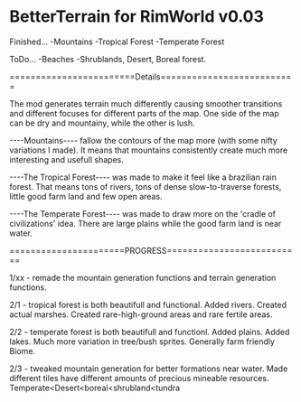 # BetterTerrain for RimWorld v0.03

Finished...
  -Mountains
  -Tropical Forest
  -Temperate Forest

ToDo...
  -Beaches
  -Shrublands, Desert, Boreal forest.

========================Details==========================

The mod generates terrain much differently causing smoother transitions and different focuses for different parts of the map.  One side of the map can be dry and mountainy, while the other is lush.

----Mountains---- fallow the contours of the map more (with some nifty variations I made).  It means that mountains consistently create much more interesting and usefull shapes.

----The Tropical Forest---- was made to make it feel like a brazilian rain forest.  That means tons of rivers, tons of dense slow-to-traverse forests, little good farm land and few open areas.

----The Temperate Forest---- was made to draw more on the 'cradle of civilizations' idea.  There are large plains while the good farm land is near water.


======================PROGRESS==========================

1/xx - remade the mountain generation functions and terrain generation functions.

2/1 - tropical forest is both beautifull and functional.  Added rivers.  Created actual marshes.  Created rare-high-ground areas and rare fertile areas.

2/2 - temperate forest is both beautifull and functionl.  Added plains.  Added lakes.  Much more variation in tree/bush sprites.  Generally farm friendly Biome.

2/3 - tweaked mountain generation for better formations near water.  Made different tiles have different amounts of precious mineable resources.  Temperate<Desert<boreal<shrubland<tundra
